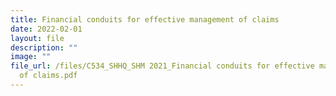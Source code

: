 ```yaml
---
title: Financial conduits for effective management of claims
date: 2022-02-01
layout: file
description: ""
image: ""
file_url: /files/C534_SHHQ_SHM 2021_Financial conduits for effective management
  of claims.pdf
---
```

